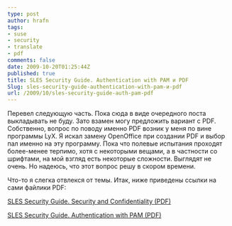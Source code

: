 ```yaml
---
type: post
author: hrafn
tags:
- suse
- security
- translate
- pdf
comments: false
date: 2009-10-20T01:25:44Z
published: true
title: SLES Security Guide. Authentication with PAM и PDF
Slug: sles-security-guide-authentication-with-pam-и-pdf
url: /2009/10/sles-security-guide-auth-pam-pdf
---
```


Перевел следующую часть. Пока сюда в виде очередного поста выкладывать не буду. Зато взамен могу предложить вариант с PDF. Собственно, вопрос по поводу именно PDF возник у меня по вине программы LyX. Я искал замену OpenOffice при
создании PDF и выбор пал именно на эту программу. Пока что полевые испытания проходят более-менее терпимо, хотя с некоторыми вещами, а в частности со шрифтами, на мой взгляд есть некоторые сложности. Выглядят не очень. Но
надеюсь, что этот вопрос решу в скором времени.

Что-то я слегка отвлекся от темы. Итак, ниже приведены ссылки на сами файлики PDF:

[SLES Security Guide. Security and Confidentiality (PDF)](/pdf/sles_security_guide_ru_vol.1.pdf)

[SLES Security Guide. Authentication with PAM (PDF)](/pdf/sles_security_guide-auth_pam.pdf)

